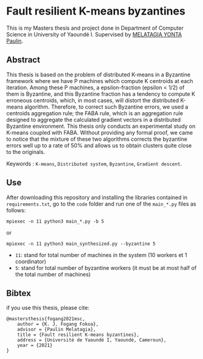 
# Fault resilient K-means byzantines

This is my Masters thesis and project done in Department of Computer Science in University of Yaoundé I. Supervised by [MELATAGIA YONTA Paulin](https://www.linkedin.com/in/paulin-melatagia-a27840115).


## Abstract

This thesis is based on the problem of distributed K-means in a Byzantine framework where we have P machines which compute K centroids at each iteration. Among these P machines, a epsilon-fraction (epsilon < 1/2) of them is Byzantine, and this Byzantine fraction has a tendency to compute K erroneous centroids, which, in most cases, will distort the distributed K-means algorithm. Therefore, to correct such Byzantine errors, we used a centroids aggregation rule; the FABA rule, which is an aggregation rule designed to aggregate the calculated gradient vectors in a distributed Byzantine environment. This thesis only conducts an experimental study on K-means coupled with FABA. Without providing any formal proof, we came to notice that the mixture of these two algorithms corrects the byzantine errors well up to a rate of 50% and allows us to obtain clusters quite close to the originals.

Keywords : `K-means`, `Distributed system`, `Byzantine`, `Gradient descent`.


## Use

After downloading this repository and installing the libraries contained in `requirements.txt`, go to the `code` folder and run one of the `main_*.py` files as follows:

`mpiexec -n 11 python3 main_*.py -b 5`

or

`mpiexec -n 11 python3 main_synthesized.py --byzantine 5`


* `11`: stand for total number of machines in the system (10 workers et 1 coordinator)
* `5`: stand for total number of byzantine workers (it must be at most half of the total number of machines)


## Bibtex

if you use this thesis, please cite:
```
@mastersthesis{fogang2021msc,
	author = {K. J. Fogang Fokoa},
	advisor = {Paulin Melatagia},
	title = {Fault resilient K-means byzantines},
	address = {Université de Yaoundé I, Yaoundé, Cameroun},
	year = {2021}
}
```
